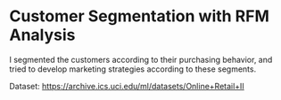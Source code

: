 # Customer Segmentation with RFM Analysis

I segmented the customers according to their purchasing behavior, and tried to develop marketing strategies according to these segments.

Dataset: https://archive.ics.uci.edu/ml/datasets/Online+Retail+II
